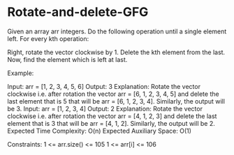 # Rotate-and-delete-GFG
Given an array arr integers. Do the following operation until a single element left. For every kth operation:

Right, rotate the vector clockwise by 1.
Delete the kth element from the last.
Now, find the element which is left at last.

Example:

Input: arr = [1, 2, 3, 4, 5, 6]
Output: 3
Explanation: Rotate the vector clockwise i.e. after rotation the vector arr = [6, 1, 2, 3, 4, 5] and delete the last element that is 5 that will be arr = [6, 1, 2, 3, 4]. Similarly, the output will be 3.
Input: arr = [1, 2, 3, 4]
Output: 2
Explanation: Rotate the vector clockwise i.e. after rotation the vector arr = [4, 1, 2, 3] and delete the last element that is 3 that will be arr = [4, 1, 2]. Similarly, the output will be 2.
Expected Time Complexity: O(n)
Expected Auxiliary Space: O(1)

Constraints:
1 <= arr.size() <= 105
1 <= arr[i] <= 106
